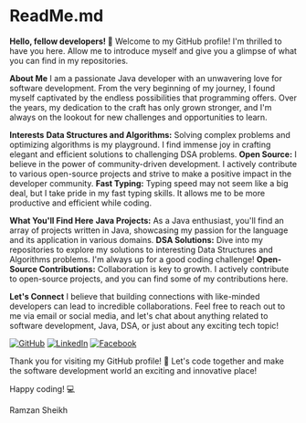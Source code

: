 # ReadMe.md
**Hello, fellow developers! 👋**
Welcome to my GitHub profile! I'm thrilled to have you here. Allow me to introduce myself and give you a glimpse of what you can find in my repositories.

**About Me**
I am a passionate Java developer with an unwavering love for software development. From the very beginning of my journey, I found myself captivated by the endless possibilities that programming offers. Over the years, my dedication to the craft has only grown stronger, and I'm always on the lookout for new challenges and opportunities to learn.

**Interests**
**Data Structures and Algorithms:** Solving complex problems and optimizing algorithms is my playground. I find immense joy in crafting elegant and efficient solutions to challenging DSA problems.
**Open Source:** I believe in the power of community-driven development. I actively contribute to various open-source projects and strive to make a positive impact in the developer community.
**Fast Typing:** Typing speed may not seem like a big deal, but I take pride in my fast typing skills. It allows me to be more productive and efficient while coding.

**What You'll Find Here**
**Java Projects:** As a Java enthusiast, you'll find an array of projects written in Java, showcasing my passion for the language and its application in various domains.
**DSA Solutions:** Dive into my repositories to explore my solutions to interesting Data Structures and Algorithms problems. I'm always up for a good coding challenge!
**Open-Source Contributions:** Collaboration is key to growth. I actively contribute to open-source projects, and you can find some of my contributions here.

**Let's Connect**
I believe that building connections with like-minded developers can lead to incredible collaborations. Feel free to reach out to me via email or social media, and let's chat about anything related to software development, Java, DSA, or just about any exciting tech topic!

[![GitHub](https://img.shields.io/badge/GitHub-000000?style=for-the-badge&logo=GitHub&logoColor=white)](https://github.com/GitRamzanHub) 
[![LinkedIn](https://img.shields.io/badge/LinkedIn-0077B5?style=for-the-badge&logo=LinkedIn&logoColor=white)](https://www.linkedin.com/in/ramzan-sheikh-86580a180/)
[![Facebook](https://img.shields.io/badge/Facebook-1877F2?style=for-the-badge&logo=Facebook&logoColor=white)](https://www.facebook.com/skramzan.kureshi)


Thank you for visiting my GitHub profile! 🙏 Let's code together and make the software development world an exciting and innovative place!

Happy coding! 💻

Ramzan Sheikh
